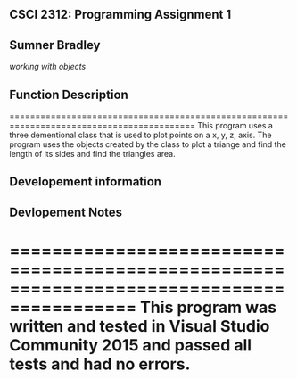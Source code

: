 ## CSCI 2312: Programming Assignment 1
## Sumner Bradley

_working with objects_
## Function Description
==========================================================================================
    This program uses a three dementional class that is used to plot points on a x, y, z, axis. The program uses the objects created by the class to plot a triange and find the length of its sides and find the triangles area.
## Developement information
## Devlopement Notes
==========================================================================================
    This program was written and tested in Visual Studio Community 2015 and passed all tests and had no errors.
==========================================================================================
